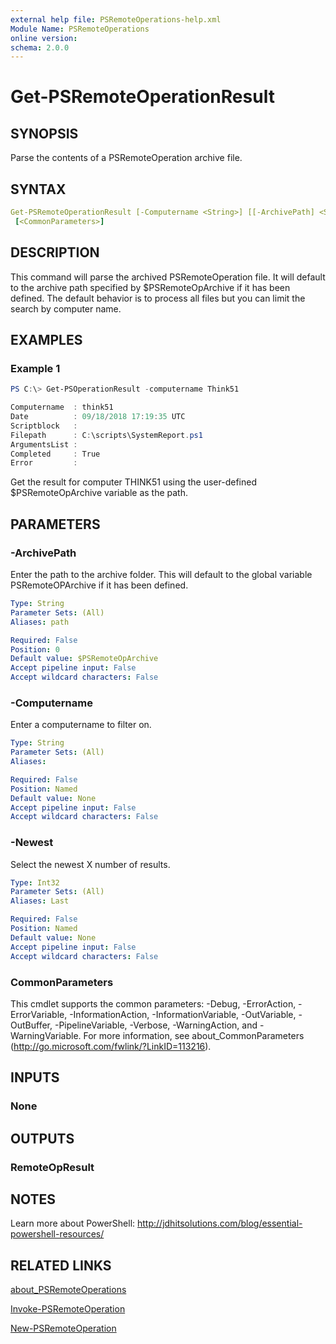 ```yaml
---
external help file: PSRemoteOperations-help.xml
Module Name: PSRemoteOperations
online version:
schema: 2.0.0
---
```


# Get-PSRemoteOperationResult

## SYNOPSIS

Parse the contents of a PSRemoteOperation archive file.

## SYNTAX

```yaml
Get-PSRemoteOperationResult [-Computername <String>] [[-ArchivePath] <String>] [-Newest <Int32>]
 [<CommonParameters>]
```

## DESCRIPTION

This command will parse the archived PSRemoteOperation file. It will default to the archive path specified by $PSRemoteOpArchive if it has been defined. The default behavior is to process all files but you can limit the search by computer name.

## EXAMPLES

### Example 1

```powershell
PS C:\> Get-PSOperationResult -computername Think51

Computername  : think51
Date          : 09/18/2018 17:19:35 UTC
Scriptblock   :
Filepath      : C:\scripts\SystemReport.ps1
ArgumentsList :
Completed     : True
Error         :
```

Get the result for computer THINK51 using the user-defined $PSRemoteOpArchive variable as the path.

## PARAMETERS

### -ArchivePath

Enter the path to the archive folder. This will default to the global variable PSRemoteOPArchive if it has been defined.

```yaml
Type: String
Parameter Sets: (All)
Aliases: path

Required: False
Position: 0
Default value: $PSRemoteOpArchive
Accept pipeline input: False
Accept wildcard characters: False
```

### -Computername

Enter a computername to filter on.

```yaml
Type: String
Parameter Sets: (All)
Aliases:

Required: False
Position: Named
Default value: None
Accept pipeline input: False
Accept wildcard characters: False
```

### -Newest

Select the newest X number of results.

```yaml
Type: Int32
Parameter Sets: (All)
Aliases: Last

Required: False
Position: Named
Default value: None
Accept pipeline input: False
Accept wildcard characters: False
```

### CommonParameters

This cmdlet supports the common parameters: -Debug, -ErrorAction, -ErrorVariable, -InformationAction, -InformationVariable, -OutVariable, -OutBuffer, -PipelineVariable, -Verbose, -WarningAction, and -WarningVariable. For more information, see about_CommonParameters (http://go.microsoft.com/fwlink/?LinkID=113216).

## INPUTS

### None

## OUTPUTS

### RemoteOpResult

## NOTES

Learn more about PowerShell: http://jdhitsolutions.com/blog/essential-powershell-resources/

## RELATED LINKS

[about_PSRemoteOperations](./about_PSRemoteOperations)

[Invoke-PSRemoteOperation](./Invoke-PSRemoteOperation)

[New-PSRemoteOperation](./New-PSRemoteOperation)